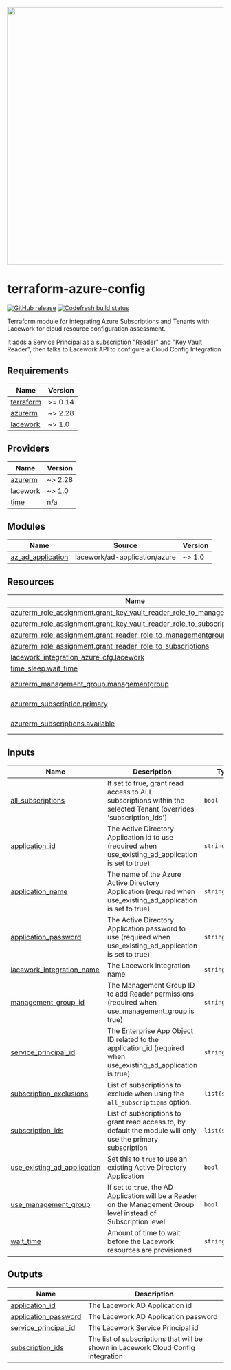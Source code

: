 <a href="https://lacework.com"><img src="https://techally-content.s3-us-west-1.amazonaws.com/public-content/lacework_logo_full.png" width="600"></a>

# terraform-azure-config

[![GitHub release](https://img.shields.io/github/release/lacework/terraform-azure-config.svg)](https://github.com/lacework/terraform-azure-config/releases/)
[![Codefresh build status](https://g.codefresh.io/api/badges/pipeline/lacework/terraform-modules%2Ftest-compatibility?type=cf-1&key=eyJhbGciOiJIUzI1NiJ9.NWVmNTAxOGU4Y2FjOGQzYTkxYjg3ZDEx.RJ3DEzWmBXrJX7m38iExJ_ntGv4_Ip8VTa-an8gBwBo)](https://g.codefresh.io/pipelines/edit/new/builds?id=607e25e6728f5a6fba30431b&pipeline=test-compatibility&projects=terraform-modules&projectId=607db54b728f5a5f8930405d)

Terraform module for integrating Azure Subscriptions and Tenants with Lacework for cloud resource configuration assessment.

It adds a Service Principal as a subscription "Reader" and "Key Vault Reader", then talks to Lacework API to configure a Cloud Config Integration

## Requirements

| Name | Version |
|------|---------|
| <a name="requirement_terraform"></a> [terraform](#requirement\_terraform) | >= 0.14 |
| <a name="requirement_azurerm"></a> [azurerm](#requirement\_azurerm) | ~> 2.28 |
| <a name="requirement_lacework"></a> [lacework](#requirement\_lacework) | ~> 1.0 |

## Providers

| Name | Version |
|------|---------|
| <a name="provider_azurerm"></a> [azurerm](#provider\_azurerm) | ~> 2.28 |
| <a name="provider_lacework"></a> [lacework](#provider\_lacework) | ~> 1.0 |
| <a name="provider_time"></a> [time](#provider\_time) | n/a |

## Modules

| Name | Source | Version |
|------|--------|---------|
| <a name="module_az_ad_application"></a> [az\_ad\_application](#module\_az\_ad\_application) | lacework/ad-application/azure | ~> 1.0 |

## Resources

| Name | Type |
|------|------|
| [azurerm_role_assignment.grant_key_vault_reader_role_to_managementgroup](https://registry.terraform.io/providers/hashicorp/azurerm/latest/docs/resources/role_assignment) | resource |
| [azurerm_role_assignment.grant_key_vault_reader_role_to_subscriptions](https://registry.terraform.io/providers/hashicorp/azurerm/latest/docs/resources/role_assignment) | resource |
| [azurerm_role_assignment.grant_reader_role_to_managementgroup](https://registry.terraform.io/providers/hashicorp/azurerm/latest/docs/resources/role_assignment) | resource |
| [azurerm_role_assignment.grant_reader_role_to_subscriptions](https://registry.terraform.io/providers/hashicorp/azurerm/latest/docs/resources/role_assignment) | resource |
| [lacework_integration_azure_cfg.lacework](https://registry.terraform.io/providers/lacework/lacework/latest/docs/resources/integration_azure_cfg) | resource |
| [time_sleep.wait_time](https://registry.terraform.io/providers/hashicorp/time/latest/docs/resources/sleep) | resource |
| [azurerm_management_group.managementgroup](https://registry.terraform.io/providers/hashicorp/azurerm/latest/docs/data-sources/management_group) | data source |
| [azurerm_subscription.primary](https://registry.terraform.io/providers/hashicorp/azurerm/latest/docs/data-sources/subscription) | data source |
| [azurerm_subscriptions.available](https://registry.terraform.io/providers/hashicorp/azurerm/latest/docs/data-sources/subscriptions) | data source |

## Inputs

| Name | Description | Type | Default | Required |
|------|-------------|------|---------|:--------:|
| <a name="input_all_subscriptions"></a> [all\_subscriptions](#input\_all\_subscriptions) | If set to true, grant read access to ALL subscriptions within the selected Tenant (overrides 'subscription\_ids') | `bool` | `false` | no |
| <a name="input_application_id"></a> [application\_id](#input\_application\_id) | The Active Directory Application id to use (required when use\_existing\_ad\_application is set to true) | `string` | `""` | no |
| <a name="input_application_name"></a> [application\_name](#input\_application\_name) | The name of the Azure Active Directory Application (required when use\_existing\_ad\_application is set to true) | `string` | `"lacework_security_audit"` | no |
| <a name="input_application_password"></a> [application\_password](#input\_application\_password) | The Active Directory Application password to use (required when use\_existing\_ad\_application is set to true) | `string` | `""` | no |
| <a name="input_lacework_integration_name"></a> [lacework\_integration\_name](#input\_lacework\_integration\_name) | The Lacework integration name | `string` | `"TF config"` | no |
| <a name="input_management_group_id"></a> [management\_group\_id](#input\_management\_group\_id) | The Management Group ID to add Reader permissions (required when use\_management\_group is true) | `string` | `""` | no |
| <a name="input_service_principal_id"></a> [service\_principal\_id](#input\_service\_principal\_id) | The Enterprise App Object ID related to the application\_id (required when use\_existing\_ad\_application is true) | `string` | `""` | no |
| <a name="input_subscription_exclusions"></a> [subscription\_exclusions](#input\_subscription\_exclusions) | List of subscriptions to exclude when using the `all_subscriptions` option. | `list(string)` | `[]` | no |
| <a name="input_subscription_ids"></a> [subscription\_ids](#input\_subscription\_ids) | List of subscriptions to grant read access to, by default the module will only use the primary subscription | `list(string)` | `[]` | no |
| <a name="input_use_existing_ad_application"></a> [use\_existing\_ad\_application](#input\_use\_existing\_ad\_application) | Set this to `true` to use an existing Active Directory Application | `bool` | `false` | no |
| <a name="input_use_management_group"></a> [use\_management\_group](#input\_use\_management\_group) | If set to `true`, the AD Application will be a Reader on the Management Group level instead of Subscription level | `bool` | `false` | no |
| <a name="input_wait_time"></a> [wait\_time](#input\_wait\_time) | Amount of time to wait before the Lacework resources are provisioned | `string` | `"20s"` | no |

## Outputs

| Name | Description |
|------|-------------|
| <a name="output_application_id"></a> [application\_id](#output\_application\_id) | The Lacework AD Application id |
| <a name="output_application_password"></a> [application\_password](#output\_application\_password) | The Lacework AD Application password |
| <a name="output_service_principal_id"></a> [service\_principal\_id](#output\_service\_principal\_id) | The Lacework Service Principal id |
| <a name="output_subscription_ids"></a> [subscription\_ids](#output\_subscription\_ids) | The list of subscriptions that will be shown in Lacework Cloud Config integration |
